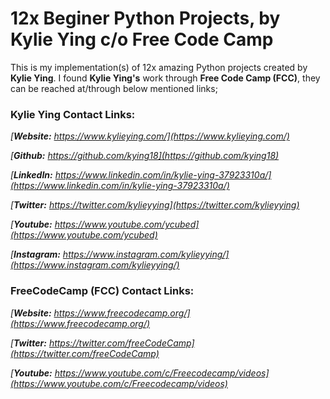 # **12x Beginer Python Projects, by Kylie Ying c/o Free Code Camp**

This is my implementation(s) of 12x amazing Python projects created by **Kylie Ying**. I found **Kylie Ying's** work through **Free Code Camp (FCC)**, they can be reached at/through below mentioned links;

### **Kylie Ying Contact Links:**

_[**Website:** https://www.kylieying.com/](https://www.kylieying.com/)_

_[**Github:** https://github.com/kying18](https://github.com/kying18)_

_[**LinkedIn:** https://www.linkedin.com/in/kylie-ying-37923310a/](https://www.linkedin.com/in/kylie-ying-37923310a/)_

_[**Twitter:** https://twitter.com/kylieyying](https://twitter.com/kylieyying)_

_[**Youtube:** https://www.youtube.com/ycubed](https://www.youtube.com/ycubed)_

_[**Instagram:** https://www.instagram.com/kylieyying/](https://www.instagram.com/kylieyying/)_

### **FreeCodeCamp (FCC) Contact Links:**

_[**Website:** https://www.freecodecamp.org/](https://www.freecodecamp.org/)_

_[**Twitter:** https://twitter.com/freeCodeCamp](https://twitter.com/freeCodeCamp)_

_[**Youtube:** https://www.youtube.com/c/Freecodecamp/videos](https://www.youtube.com/c/Freecodecamp/videos)_
